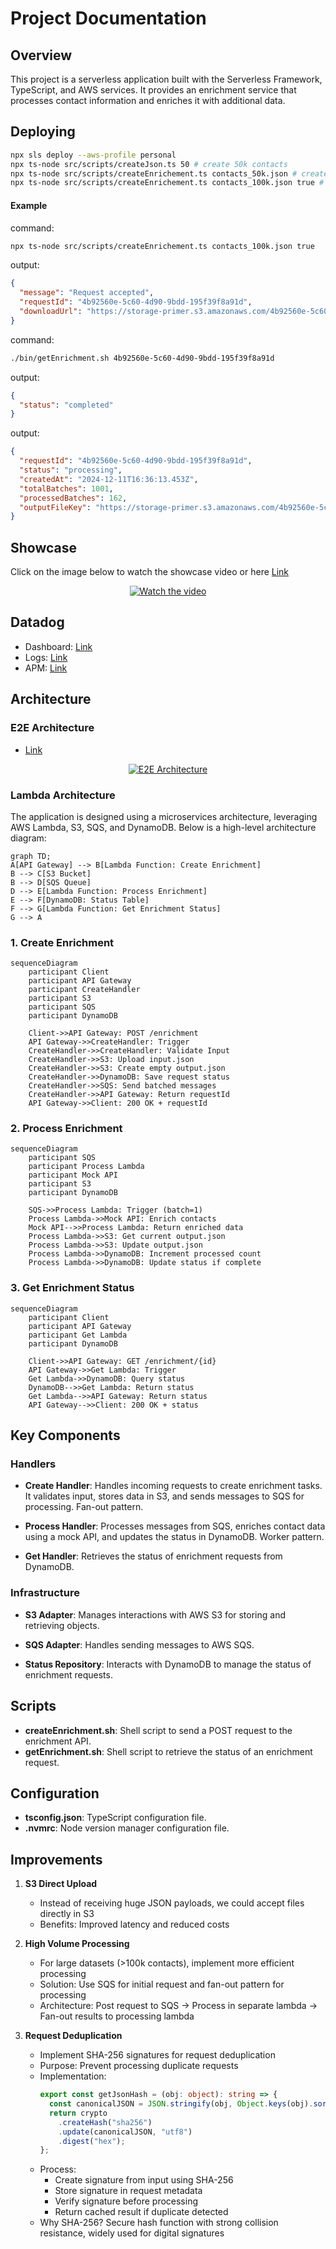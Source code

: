 # Project Documentation

## Overview

This project is a serverless application built with the Serverless Framework, TypeScript, and AWS services. It provides an enrichment service that processes contact information and enriches it with additional data.

## Deploying

```bash
npx sls deploy --aws-profile personal
npx ts-node src/scripts/createJson.ts 50 # create 50k contacts
npx ts-node src/scripts/createEnrichement.ts contacts_50k.json # create enrichment request
npx ts-node src/scripts/createEnrichement.ts contacts_100k.json true # create enrichment request and push to S3, for large datasets
```

#### Example

command:

```bash
npx ts-node src/scripts/createEnrichement.ts contacts_100k.json true
```

output:

```json
{
  "message": "Request accepted",
  "requestId": "4b92560e-5c60-4d90-9bdd-195f39f8a91d",
  "downloadUrl": "https://storage-primer.s3.amazonaws.com/4b92560e-5c60-4d90-9bdd-195f39f8a91d/output.json"
}
```

command:

```bash
./bin/getEnrichment.sh 4b92560e-5c60-4d90-9bdd-195f39f8a91d
```

output:

```json
{
  "status": "completed"
}
```

output:

```json
{
  "requestId": "4b92560e-5c60-4d90-9bdd-195f39f8a91d",
  "status": "processing",
  "createdAt": "2024-12-11T16:36:13.453Z",
  "totalBatches": 1001,
  "processedBatches": 162,
  "outputFileKey": "https://storage-primer.s3.amazonaws.com/4b92560e-5c60-4d90-9bdd-195f39f8a91d/output.json"
}
```

## Showcase

Click on the image below to watch the showcase video or here [Link](https://cln.sh/bhWByGSF)

<p align="center">
  <a href="https://cln.sh/bhWByGSF">
    <img src="./docs/showcase.gif" alt="Watch the video">
  </a>
</p>

## Datadog

- Dashboard: [Link](https://p.datadoghq.com/sb/836b9d5c-b1bf-11ef-a55b-0ee733f937a2-ff8b75cf46559dca2d25a0e8de156a49?refresh_mode=sliding&from_ts=1733306292479&to_ts=1733320692479&live=true)
- Logs: [Link](https://app.datadoghq.com/logs?saved-view-id=3174992)
- APM: [Link](https://app.datadoghq.com/apm/entity/service%3Aprimer-integration-pipeline?dependencyMap=qson%3A%28data%3A%28telemetrySelection%3Aall_sources%29%2Cversion%3A%210%29&deployments=qson%3A%28data%3A%28hits%3A%28selected%3Aversion_count%29%2Cerrors%3A%28selected%3Aversion_count%29%2Clatency%3A%28selected%3Ap95%29%2CtopN%3A%215%29%2Cversion%3A%210%29&env=dev&errors=qson%3A%28data%3A%28issueSort%3AFIRST_SEEN%29%2Cversion%3A%210%29&fromUser=false&groupMapByOperation=null&infrastructure=qson%3A%28data%3A%28viewType%3Apods%29%2Cversion%3A%210%29&isInferred=false&logs=qson%3A%28data%3A%28indexes%3A%5B%5D%29%2Cversion%3A%210%29&operationName=aws.lambda&panels=qson%3A%28data%3A%28%29%2Cversion%3A%210%29&resources=qson%3A%28data%3A%28visible%3A%21t%2Chits%3A%28selected%3Atotal%29%2Cerrors%3A%28selected%3Atotal%29%2Clatency%3A%28selected%3Ap95%29%2CtopN%3A%215%29%2Cversion%3A%211%29&summary=qson%3A%28data%3A%28visible%3A%21t%2Cchanges%3A%28%29%2Cerrors%3A%28selected%3Acount%29%2Chits%3A%28selected%3Acount%29%2Clatency%3A%28selected%3Alatency%2Cslot%3A%28agg%3A95%29%2Cdistribution%3A%28isLogScale%3A%21f%29%2CshowTraceOutliers%3A%21t%29%2Csublayer%3A%28slot%3A%28layers%3Aservice%29%2Cselected%3Apercentage%29%2ClagMetrics%3A%28selectedMetric%3A%21s%2CselectedGroupBy%3A%21s%29%29%2Cversion%3A%211%29&traces=qson%3A%28data%3A%28%29%2Cversion%3A%210%29&start=1733314516685&end=1733318116685&paused=false#resources)

## Architecture

### E2E Architecture

- [Link](https://link.excalidraw.com/readonly/L0PvBWorR4GE36O1TEoF)

<p align="center">
  <a href="https://link.excalidraw.com/readonly/L0PvBWorR4GE36O1TEoF">
    <img src="./docs/e2e_diagram.png" alt="E2E Architecture">
  </a>
</p>

### Lambda Architecture

The application is designed using a microservices architecture, leveraging AWS Lambda, S3, SQS, and DynamoDB. Below is a high-level architecture diagram:

```mermaid
graph TD;
A[API Gateway] --> B[Lambda Function: Create Enrichment]
B --> C[S3 Bucket]
B --> D[SQS Queue]
D --> E[Lambda Function: Process Enrichment]
E --> F[DynamoDB: Status Table]
F --> G[Lambda Function: Get Enrichment Status]
G --> A
```

### 1. Create Enrichment

```mermaid
sequenceDiagram
    participant Client
    participant API Gateway
    participant CreateHandler
    participant S3
    participant SQS
    participant DynamoDB

    Client->>API Gateway: POST /enrichment
    API Gateway->>CreateHandler: Trigger
    CreateHandler->>CreateHandler: Validate Input
    CreateHandler->>S3: Upload input.json
    CreateHandler->>S3: Create empty output.json
    CreateHandler->>DynamoDB: Save request status
    CreateHandler->>SQS: Send batched messages
    CreateHandler->>API Gateway: Return requestId
    API Gateway->>Client: 200 OK + requestId
```

### 2. Process Enrichment

```mermaid
sequenceDiagram
    participant SQS
    participant Process Lambda
    participant Mock API
    participant S3
    participant DynamoDB

    SQS->>Process Lambda: Trigger (batch=1)
    Process Lambda->>Mock API: Enrich contacts
    Mock API-->>Process Lambda: Return enriched data
    Process Lambda->>S3: Get current output.json
    Process Lambda->>S3: Update output.json
    Process Lambda->>DynamoDB: Increment processed count
    Process Lambda->>DynamoDB: Update status if complete
```

### 3. Get Enrichment Status

```mermaid
sequenceDiagram
    participant Client
    participant API Gateway
    participant Get Lambda
    participant DynamoDB

    Client->>API Gateway: GET /enrichment/{id}
    API Gateway->>Get Lambda: Trigger
    Get Lambda->>DynamoDB: Query status
    DynamoDB-->>Get Lambda: Return status
    Get Lambda-->>API Gateway: Return status
    API Gateway-->>Client: 200 OK + status
```

## Key Components

### Handlers

- **Create Handler**: Handles incoming requests to create enrichment tasks. It validates input, stores data in S3, and sends messages to SQS for processing. Fan-out pattern.

- **Process Handler**: Processes messages from SQS, enriches contact data using a mock API, and updates the status in DynamoDB. Worker pattern.

- **Get Handler**: Retrieves the status of enrichment requests from DynamoDB.

### Infrastructure

- **S3 Adapter**: Manages interactions with AWS S3 for storing and retrieving objects.

- **SQS Adapter**: Handles sending messages to AWS SQS.

- **Status Repository**: Interacts with DynamoDB to manage the status of enrichment requests.

## Scripts

- **createEnrichment.sh**: Shell script to send a POST request to the enrichment API.
- **getEnrichment.sh**: Shell script to retrieve the status of an enrichment request.

## Configuration

- **tsconfig.json**: TypeScript configuration file.
- **.nvmrc**: Node version manager configuration file.

## Improvements

1. **S3 Direct Upload**

   - Instead of receiving huge JSON payloads, we could accept files directly in S3
   - Benefits: Improved latency and reduced costs

2. **High Volume Processing**

   - For large datasets (>100k contacts), implement more efficient processing
   - Solution: Use SQS for initial request and fan-out pattern for processing
   - Architecture: Post request to SQS → Process in separate lambda → Fan-out results to processing lambda

3. **Request Deduplication**
   - Implement SHA-256 signatures for request deduplication
   - Purpose: Prevent processing duplicate requests
   - Implementation:
     ```typescript
     export const getJsonHash = (obj: object): string => {
       const canonicalJSON = JSON.stringify(obj, Object.keys(obj).sort());
       return crypto
         .createHash("sha256")
         .update(canonicalJSON, "utf8")
         .digest("hex");
     };
     ```
   - Process:
     - Create signature from input using SHA-256
     - Store signature in request metadata
     - Verify signature before processing
     - Return cached result if duplicate detected
   - Why SHA-256? Secure hash function with strong collision resistance, widely used for digital signatures
